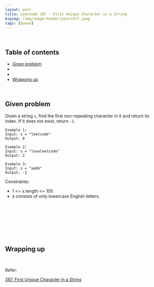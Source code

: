 ```yaml
---
layout: post
title: Leetcode 387 - First Unique Character in a String
bigimg: /img/image-header/yourself.jpeg
tags: [Queue]
---
```





<br>

## Table of contents
- [Given problem](#given-problem)
- []()
- []()
- [Wrapping up](#wrapping-up)


<br>

## Given problem

Given a string `s`, find the first non-repeating character in it and return its index. If it does not exist, return `-1`.

```
Example 1:
Input: s = "leetcode"
Output: 0

Example 2:
Input: s = "loveleetcode"
Output: 2

Example 3:
Input: s = "aabb"
Output: -1
```

Constraints:
- 1 <= s.length <= 105
- s consists of only lowercase English letters.


<br>

## 






<br>

## 





<br>

## Wrapping up




<br>

Refer:

[387. First Unique Character in a String](https://leetcode.com/problems/first-unique-character-in-a-string/)
